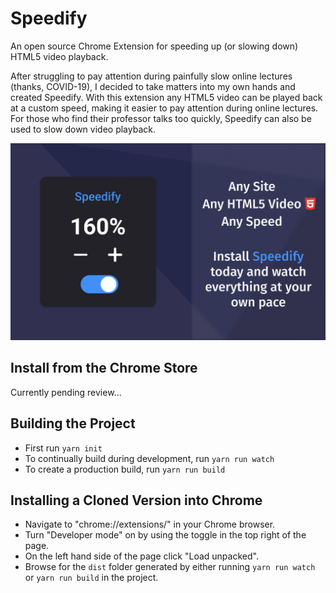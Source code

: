 # Speedify
An open source Chrome Extension for speeding up (or slowing down) HTML5 video playback.

After struggling to pay attention during painfully slow online lectures (thanks, COVID-19), I decided to take matters into my own hands and created Speedify. With this extension any HTML5 video can be played back at a custom speed, making it easier to pay attention during online lectures. For those who find their professor talks too quickly, Speedify can also be used to slow down video playback.
<p align="center">
  <img src="https://github.com/gyacynuk/speedify/blob/main/demo/banner.png?raw=true"/>
</p>

## Install from the Chrome Store
Currently pending review...

## Building the Project
- First run `yarn init`
- To continually build during development, run `yarn run watch`
- To create a production build, run `yarn run build`

## Installing a Cloned Version into Chrome
- Navigate to "chrome://extensions/" in your Chrome browser.
- Turn "Developer mode" on by using the toggle in the top right of the page.
- On the left hand side of the page click "Load unpacked".
- Browse for the `dist` folder generated by either running `yarn run watch` or `yarn run build` in the project.
